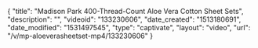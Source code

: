 {
    "title": "Madison Park 400-Thread-Count Aloe Vera Cotton Sheet Sets",
    "description": "",
    "videoid": "133230606",
    "date_created": "1513180691",
    "date_modified": "1531497545",
    "type": "captivate",
    "layout": "video",
    "url": "\/v\/mp-aloeverasheetset-mp4\/133230606"
}